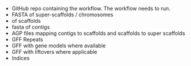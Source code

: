 - GitHub repo containing the workflow. The workflow needs to run.
- FASTA of super-scaffolds / chromosomes
-  of scaffolds
- fasta of contigs
- AGP files mapping contigs to scaffolds and scaffolds to super scaffolds
- GFF Repeats
- GFF with gene models where available
- GFF with liftovers where applicable
- Indices